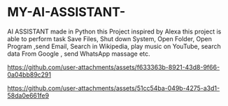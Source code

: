 # MY-AI-ASSISTANT-
AI ASSISTANT made in Python this Project inspired by Alexa this project is able to perform task Save Files, Shut down System, Open Folder, Open Program ,send Email, Search in Wikipedia, play music on YouTube, search data From Google , send WhatsApp massage etc.



https://github.com/user-attachments/assets/f633363b-8921-43d8-9f66-0a04bb89c291



https://github.com/user-attachments/assets/51cc54ba-049b-4275-a3d1-58da0e661fe9



